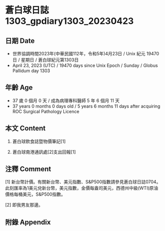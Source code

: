 [_metadata_:encoding]: - "utf-8"
[_metadata_:language]: - "zh-Hant-TW"
[_metadata_:fileformat]: - "markdown"
[_metadata_:MIME_type]: - "text/plain"
[_metadata_:markdown_version]: - "commonmark version 0.30"
[_metadata_:markdown_spec]: - "https://spec.commonmark.org/0.30/"

# 蒼白球日誌1303_gpdiary1303_20230423 #

## 日期 Date ##

* 世界協調時間2023年(中華民國112年，令和5年)4月23日 / Unix 紀元 19470 日 / 星期日 / 蒼白球紀元第1303日
* April 23, 2023 (UTC) / 19470 days since Unix Epoch / Sunday / Globus Pallidum day 1303

## 年齡 Age ##

* 37 歲 0 個月 0 天 / 成為病理專科醫師 5 年 6 個月 11 天
* 37 years 0 months 0 days old / 5 years 6 months 11 days after acquiring ROC Surgical Pathology Licence

## 本文 Content ##

1. 蒼白球飲食誌暨物價筆記[1]

    
2. 蒼白球南港通訊處[2]支出回報[1]

    

## 注釋 Comment ##

[1] 新台幣計價。有關新台幣、美元指數、S&P500指數請參見蒼白球日誌0704。此刻匯率為1美元兌新台幣，美元指數，金價每盎司美元，西德州中級(WTI)原油價格每桶美元，S&P500指數。


[2] 即我男友那邊。



## 附錄 Appendix ##


